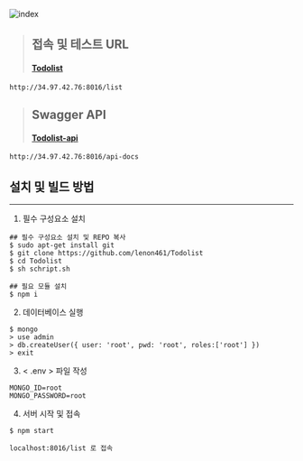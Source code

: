 ![index](./image/image.png)


> ## 접속 및 테스트 URL 
> #### [Todolist](http://34.97.42.76:8016/list)  
    http://34.97.42.76:8016/list


> ## Swagger API
> #### [Todolist-api](http://34.97.42.76:8016/api-docs)
    http://34.97.42.76:8016/api-docs


## 설치 및 빌드 방법 
---

1. 필수 구성요소 설치

~~~
## 필수 구성요소 설치 및 REPO 복사
$ sudo apt-get install git  
$ git clone https://github.com/lenon461/Todolist  
$ cd Todolist  
$ sh schript.sh  

## 필요 모듈 설치
$ npm i  
~~~

2. 데이터베이스 실행
~~~
$ mongo
> use admin  
> db.createUser({ user: 'root', pwd: 'root', roles:['root'] })  
> exit
~~~

3. < .env > 파일 작성
~~~ 
MONGO_ID=root
MONGO_PASSWORD=root
~~~

4. 서버 시작 및 접속
~~~
$ npm start  

localhost:8016/list 로 접속
~~~
